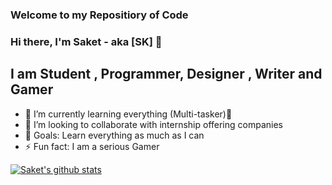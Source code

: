 ### Welcome to my Repositiory of Code
### Hi there, I'm Saket - aka [SK] 👋
## I am Student , Programmer, Designer , Writer and Gamer
- 🌱 I’m currently learning everything (Multi-tasker)🤣
- 👯 I’m looking to collaborate with internship offering companies
- 🥅 Goals: Learn everything as much as I can
- ⚡ Fun fact: I am a serious Gamer

[![Saket's github stats](https://github-readme-stats.vercel.app/api?username=SAKET-SK)](https://github.com/SAKET-SK/github-readme-stats)
